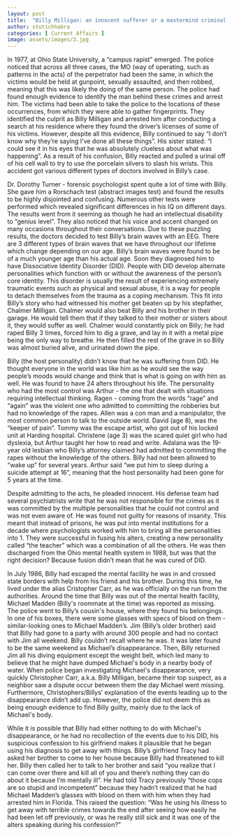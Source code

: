 ```yaml
---
layout: post
title:  "Billy Milligan: an innocent sufferer or a mastermind criminal faking it all along?"
author: stutichhabra
categories: [ Current Affairs ]
image: assets/images/3.jpg
---
```

In 1977, at Ohio State University, a “campus rapist” emerged. The police noticed that across all three cases, the MO (way of operating, such as patterns in the acts) of the perpetrator had been the same, in which the victims would be held at gunpoint, sexually assaulted, and then robbed, meaning that this was likely the doing of the same person. The police had found enough evidence to identify the man behind these crimes and arrest him. The victims had been able to take the police to the locations of these occurrences, from which they were able to gather fingerprints. They identified the culprit as Billy Milligan and arrested him after conducting a search at his residence where they found the driver’s licenses of some of his victims. However, despite all this evidence, Billy continued to say “I don’t know why they’re saying I’ve done all these things”. His sister stated: “I could see it in his eyes that he was absolutely clueless about what was happening”. As a result of his confusion, Billy reacted and pulled a urinal off of his cell wall to try to use the porcelain silvers to slash his wrists. This accident got various different types of doctors involved in Billy’s case. 

Dr. Dorothy Turner - forensic psychologist spent quite a lot of time with Billy. She gave him a Rorschach test (abstract images test) and found the results to be highly disjointed and confusing. Numerous other tests were performed which revealed significant differences in his IQ on different days. The results went from it seeming as though he had an intellectual disability to “genius level”. They also noticed that his voice and accent changed on many occasions throughout their conversations. Due to these puzzling results, the doctors decided to test Billy’s brain waves with an EEG. There are 3 different types of brain waves that we have throughout our lifetime which change depending on our age. Billy’s brain waves were found to be of a much younger age than his actual age. Soon they diagnosed him to have Dissociative Identity Disorder (DID). People with DID develop alternate personalities which function with or without the awareness of the person’s core identity. This disorder is usually the result of experiencing extremely traumatic events such as physical and sexual abuse, it is a way for people to detach themselves from the trauma as a coping mechanism. This fit into Billy’s story who had witnessed his mother get beaten up by his stepfather, Chalmer Milligan. Chalmer would also beat Billy and his brother in their garage. He would tell them that if they talked to their mother or sisters about it, they would suffer as well. Chalmer would constantly pick on Billy; he had raped Billy 3 times, forced him to dig a grave, and lay in it with a metal pipe being the only way to breathe. He then filled the rest of the grave in so Billy was almost buried alive, and urinated down the pipe. 

Billy (the host personality) didn’t know that he was suffering from DID. He thought everyone in the world was like him as he would see the way people’s moods would change and think that is what is going on with him as well. He was found to have 24 alters throughout his life. The personality who had the most control was Arthur - the one that dealt with situations requiring intellectual thinking. Ragen - coming from the words “rage” and “again” was the violent one who admitted to committing the robberies but had no knowledge of the rapes. Allen was a con man and a manipulator, the most common person to talk to the outside world. David (age 8), was the “keeper of pain”. Tommy was the escape artist, who got out of his locked unit at Harding hospital. Christene (age 3) was the scared quiet girl who had dyslexia, but Arthur taught her how to read and write. Adalana was the 19-year old lesbian who Billy’s attorney claimed had admitted to committing the rapes without the knowledge of the others. Billy had not been allowed to “wake up” for several years. Arthur said “we put him to sleep during a suicide attempt at 16”, meaning that the host personality had been gone for 5 years at the time. 

Despite admitting to the acts, he pleaded innocent. His defense team had several psychiatrists write that he was not responsible for the crimes as it was committed by the multiple personalities that he could not control and was not even aware of. He was found not guilty for reasons of insanity. This meant that instead of prisons, he was put into mental institutions for a decade where psychologists worked with him to bring all the personalities into 1. They were successful in fusing his alters, creating a new personality called “the teacher” which was a combination of all the others. He was then discharged from the Ohio mental health system in 1988, but was that the right decision? Because fusion didn’t mean that he was cured of DID. 

In July 1986, Billy had escaped the mental facility he was in and crossed state borders with help from his friend and his brother. During this time, he lived under the alias Cristopher Carr, as he was officially on the run from the authorities. Around the time that Billy was out of the mental health facility, Michael Madden (Billy's roommate at the time) was reported as missing. The police went to Billy’s cousin's house, where they found his belongings. In one of his boxes, there were some glasses with specs of blood on them - similar-looking ones to Michael Madden’s. Jim (Billy’s older brother) said that Billy had gone to a party with around 300 people and had no contact with Jim all weekend. Billy couldn’t recall where he was. It was later found to be the same weekend as Michael’s disappearance. Then, Billy returned Jim all his diving equipment except the weight belt, which led many to believe that he might have dumped Michael's body in a nearby body of water. When police began investigating Michael's disappearance, very quickly Christopher Carr, a.k.a. Billy Milligan, became their top suspect, as a neighbor saw a dispute occur between them the day Michael went missing. Furthermore, Christophers/Billys’ explanation of the events leading up to the disappearance didn’t add up. However, the police did not deem this as being enough evidence to find Billy guilty, mainly due to the lack of Michael's body.

While it is possible that Billy had either nothing to do with Michael's disappearance, or he had no recollection of the events due to his DID, his suspicious confession to his girlfriend makes it plausible that he began using his diagnosis to get away with things. Billy’s girlfriend Tracy had asked her brother to come to her house because Billy had threatened to kill her. Billy then called her to talk to her brother and said “you realize that I can come over there and kill all of you and there’s nothing they can do about it because I’m mentally ill”. He had told Tracy previously “those cops are so stupid and incompetent” because they hadn’t realized that he had Michael Madden’s glasses with blood on them with him when they had arrested him in Florida. This raised the question: “Was he using his illness to get away with terrible crimes towards the end after seeing how easily he had been let off previously, or was he really still sick and it was one of the alters speaking during his confession?” 

